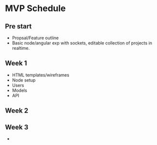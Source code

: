# MVP Schedule

## Pre start
- Propsal/Feature outline
- Basic node/angular exp with sockets, editable collection of projects in realtime.

## Week 1
- HTML templates/wireframes
- Node setup
- Users
- Models
- API

## Week 2

## Week 3
-